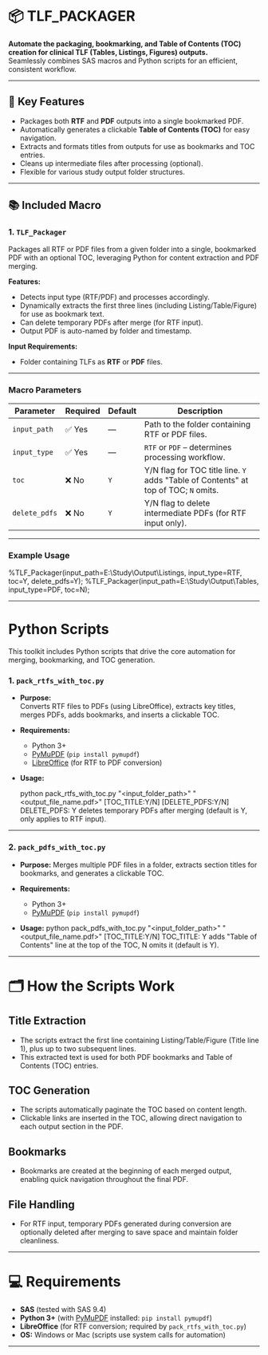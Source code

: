 # 📦 TLF_PACKAGER

**Automate the packaging, bookmarking, and Table of Contents (TOC) creation for clinical TLF (Tables, Listings, Figures) outputs.**  
Seamlessly combines SAS macros and Python scripts for an efficient, consistent workflow.

---

## 🧩 Key Features

- Packages both **RTF** and **PDF** outputs into a single bookmarked PDF.
- Automatically generates a clickable **Table of Contents (TOC)** for easy navigation.
- Extracts and formats titles from outputs for use as bookmarks and TOC entries.
- Cleans up intermediate files after processing (optional).
- Flexible for various study output folder structures.

---

## 📚 Included Macro

### 1. `TLF_Packager`

Packages all RTF or PDF files from a given folder into a single, bookmarked PDF with an optional TOC, leveraging Python for content extraction and PDF merging.

**Features:**
- Detects input type (RTF/PDF) and processes accordingly.
- Dynamically extracts the first three lines (including Listing/Table/Figure) for use as bookmark text.
- Can delete temporary PDFs after merge (for RTF input).
- Output PDF is auto-named by folder and timestamp.

**Input Requirements:**
- Folder containing TLFs as **RTF** or **PDF** files.

---

### Macro Parameters

| **Parameter**     | **Required** | **Default** | **Description**                                                                    |
|-------------------|--------------|-------------|------------------------------------------------------------------------------------|
| `input_path`      | ✅ Yes       | —           | Path to the folder containing RTF or PDF files.                                    |
| `input_type`      | ✅ Yes       | —           | `RTF` or `PDF` – determines processing workflow.                                   |
| `toc`             | ❌ No        | `Y`         | Y/N flag for TOC title line. `Y` adds "Table of Contents" at top of TOC; `N` omits.|
| `delete_pdfs`     | ❌ No        | `Y`         | Y/N flag to delete intermediate PDFs (for RTF input only).                         |

---

### Example Usage

%TLF_Packager(input_path=E:\Study\Output\Listings, input_type=RTF, toc=Y, delete_pdfs=Y);
%TLF_Packager(input_path=E:\Study\Output\Tables, input_type=PDF, toc=N);

---

# Python Scripts

This toolkit includes Python scripts that drive the core automation for merging, bookmarking, and TOC generation.

### 1. `pack_rtfs_with_toc.py`

- **Purpose:**  
  Converts RTF files to PDFs (using LibreOffice), extracts key titles, merges PDFs, adds bookmarks, and inserts a clickable TOC.

- **Requirements:**
  - Python 3+
  - [PyMuPDF](https://pymupdf.readthedocs.io/en/latest/) (`pip install pymupdf`)
  - [LibreOffice](https://www.libreoffice.org/download/download/) (for RTF to PDF conversion)

- **Usage:**

  python pack_rtfs_with_toc.py "<input_folder_path>" "<output_file_name.pdf>" [TOC_TITLE:Y/N] [DELETE_PDFS:Y/N]
  DELETE_PDFS: Y deletes temporary PDFs after merging (default is Y, only applies to RTF input).

---

### 2. `pack_pdfs_with_toc.py`

- **Purpose:** 
Merges multiple PDF files in a folder, extracts section titles for bookmarks, and generates a clickable TOC.

- **Requirements:**
  - Python 3+
  - [PyMuPDF](https://pymupdf.readthedocs.io/en/latest/) (`pip install pymupdf`)

- **Usage:**
python pack_pdfs_with_toc.py "<input_folder_path>" "<output_file_name.pdf>" [TOC_TITLE:Y/N]
TOC_TITLE: Y adds "Table of Contents" line at the top of the TOC, N omits it (default is Y).


---

# 🗂️ How the Scripts Work

## Title Extraction
- The scripts extract the first line containing Listing/Table/Figure (Title line 1), plus up to two subsequent lines.
- This extracted text is used for both PDF bookmarks and Table of Contents (TOC) entries.

## TOC Generation
- The scripts automatically paginate the TOC based on content length.
- Clickable links are inserted in the TOC, allowing direct navigation to each output section in the PDF.

## Bookmarks
- Bookmarks are created at the beginning of each merged output, enabling quick navigation throughout the final PDF.

## File Handling
- For RTF input, temporary PDFs generated during conversion are optionally deleted after merging to save space and maintain folder cleanliness.

---

# 💻 Requirements

- **SAS** (tested with SAS 9.4)
- **Python 3+** (with [PyMuPDF](https://pymupdf.readthedocs.io/en/latest/) installed: `pip install pymupdf`)
- **LibreOffice** (for RTF conversion; required by `pack_rtfs_with_toc.py`)
- **OS:** Windows or Mac (scripts use system calls for automation)

---
